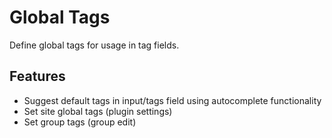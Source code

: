 Global Tags
===========

Define global tags for usage in tag fields.

Features
--------

 - Suggest default tags in input/tags field using autocomplete functionality
 - Set site global tags (plugin settings)
 - Set group tags (group edit)